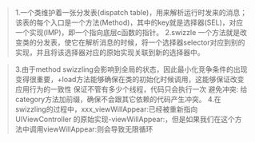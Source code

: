 >1.一个类维护着一张分发表(dispatch table)，用来解析运行时发来的消息；该表的每个入口是一个方法(Method)，其中的key就是选择器(SEL)，对应一个实现(IMP)，即一个指向底层c函数的指针。
>2.swizzle 一个方法就是改变类的分发表，使它在解析消息的时候，将一个选择器selector对应到别的实现，并且将该选择器对应的原始实现关联到新的选择器中。

>3.由于method swizzling会影响到全局的状态，因此最小化竞争条件的出现变得很重要，+load方法能够确保在类的初始化时候调用，这能够保证改变应用行为的一致性
保证不管有多少个线程，代码只会执行一次
避免冲突: 给category方法加前缀，确保不会跟其它依赖的代码产生冲突。
>4.在swizzling的过程中，xxx_viewWillAppear:已经被重新指向UIViewController 的原始实现-viewWillAppear:，但是如果我们在这个方法中调用viewWillAppear:则会导致无限循环
